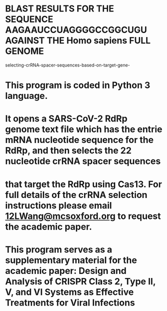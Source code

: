 # BLAST RESULTS FOR THE SEQUENCE AAGAAUCCUAGGGGCCGGCUGU AGAINST THE Homo sapiens FULL GENOME


selecting-crRNA-spacer-sequences-based-on-target-gene-
# This program is coded in Python 3 language.
# It opens a SARS-CoV-2 RdRp genome text file which has the entrie mRNA nucleotide sequence for the RdRp, and then selects the 22 nucleotide crRNA spacer sequences 
# that target the RdRp using Cas13. For full details of the crRNA selection instructions please email 12LWang@mcsoxford.org to request the academic paper.
# This program serves as a supplementary material for the academic paper: Design and Analysis of CRISPR Class 2, Type II, V, and VI Systems as Effective Treatments for Viral Infections
